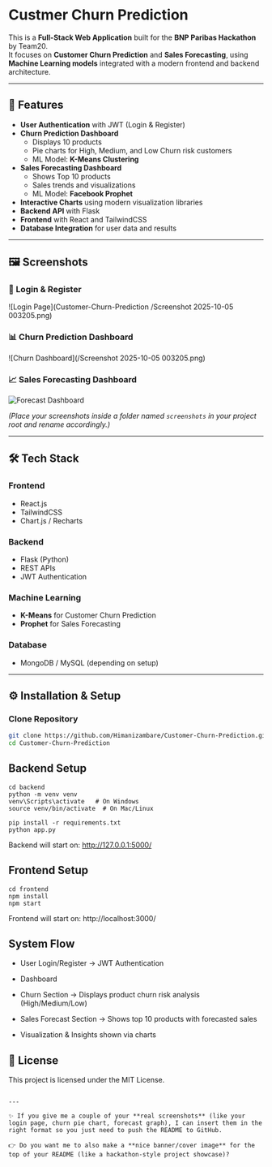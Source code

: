 # Custmer Churn Prediction

This is a **Full-Stack Web Application** built for the **BNP Paribas Hackathon** by Team20.  
It focuses on **Customer Churn Prediction** and **Sales Forecasting**, using **Machine Learning models** integrated with a modern frontend and backend architecture.

---

## 🚀 Features

- **User Authentication** with JWT (Login & Register)
- **Churn Prediction Dashboard**  
  - Displays 10 products  
  - Pie charts for High, Medium, and Low Churn risk customers  
  - ML Model: **K-Means Clustering**
- **Sales Forecasting Dashboard**  
  - Shows Top 10 products  
  - Sales trends and visualizations  
  - ML Model: **Facebook Prophet**
- **Interactive Charts** using modern visualization libraries
- **Backend API** with Flask
- **Frontend** with React and TailwindCSS
- **Database Integration** for user data and results

---

## 🖼️ Screenshots

### 🔐 Login & Register  
![Login Page](Customer-Churn-Prediction
/Screenshot 2025-10-05 003205.png)

### 📊 Churn Prediction Dashboard  
![Churn Dashboard](/Screenshot 2025-10-05 003205.png)

### 📈 Sales Forecasting Dashboard  
![Forecast Dashboard](/screenshots/forecast_dashboard.png)

*(Place your screenshots inside a folder named `screenshots` in your project root and rename accordingly.)*  

---

## 🛠️ Tech Stack

### Frontend
- React.js  
- TailwindCSS  
- Chart.js / Recharts  

### Backend
- Flask (Python)  
- REST APIs  
- JWT Authentication  

### Machine Learning
- **K-Means** for Customer Churn Prediction  
- **Prophet** for Sales Forecasting  

### Database
- MongoDB / MySQL (depending on setup)

---

## ⚙️ Installation & Setup

### Clone Repository
```bash
git clone https://github.com/Himanizambare/Customer-Churn-Prediction.git
cd Customer-Churn-Prediction
```


## Backend Setup

```
cd backend
python -m venv venv
venv\Scripts\activate   # On Windows
source venv/bin/activate  # On Mac/Linux

pip install -r requirements.txt
python app.py

```
Backend will start on: http://127.0.0.1:5000/


## Frontend Setup


```
cd frontend
npm install
npm start
```
Frontend will start on: http://localhost:3000/


## System Flow
 -  User Login/Register → JWT Authentication

 -  Dashboard

 -  Churn Section → Displays product churn risk analysis (High/Medium/Low)

 -  Sales Forecast Section → Shows top 10 products with forecasted sales

 -  Visualization & Insights shown via charts

## 📜 License
This project is licensed under the MIT License.

```

---

✨ If you give me a couple of your **real screenshots** (like your login page, churn pie chart, forecast graph), I can insert them in the right format so you just need to push the README to GitHub.  

👉 Do you want me to also make a **nice banner/cover image** for the top of your README (like a hackathon-style project showcase)?

```

